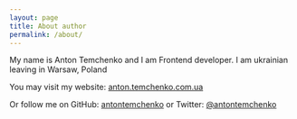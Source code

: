 ```yaml
---
layout: page
title: About author
permalink: /about/
---
```


My name is Anton Temchenko and I am Frontend developer. 
I am ukrainian leaving in Warsaw, Poland

You may visit my website:
[anton.temchenko.com.ua](http://anton.temchenko.com.ua)

Or follow me on GitHub: [antontemchenko](https://github.com/antontemchenko) or Twitter: [@antontemchenko](https://twitter.com/antontemchenko)
